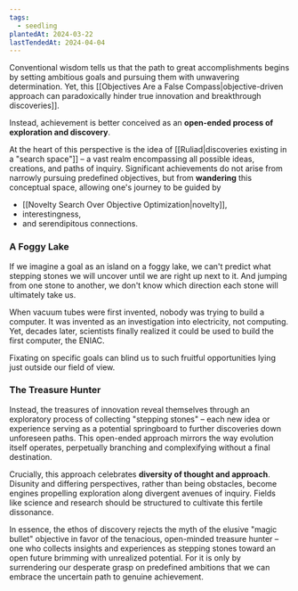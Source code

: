 ```yaml
---
tags:
  - seedling
plantedAt: 2024-03-22
lastTendedAt: 2024-04-04
---
```

Conventional wisdom tells us that the path to great accomplishments begins by setting ambitious goals and pursuing them with unwavering determination. Yet, this [[Objectives Are a False Compass|objective-driven approach can paradoxically hinder true innovation and breakthrough discoveries]].

Instead, achievement is better conceived as an **open-ended process of exploration and discovery**.

At the heart of this perspective is the idea of [[Ruliad|discoveries existing in a "search space"]] – a vast realm encompassing all possible ideas, creations, and paths of inquiry. Significant achievements do not arise from narrowly pursuing predefined objectives, but from **wandering** this conceptual space, allowing one's journey to be guided by

- [[Novelty Search Over Objective Optimization|novelty]],
- interestingness,
- and serendipitous connections.

### A Foggy Lake

If we imagine a goal as an island on a foggy lake, we can't predict what stepping stones we will uncover until we are right up next to it. And jumping from one stone to another, we don't know which direction each stone will ultimately take us.

When vacuum tubes were first invented, nobody was trying to build a computer. It was invented as an investigation into electricity, not computing. Yet, decades later, scientists finally realized it could be used to build the first computer, the ENIAC.

Fixating on specific goals can blind us to such fruitful opportunities lying just outside our field of view.

### The Treasure Hunter

Instead, the treasures of innovation reveal themselves through an exploratory process of collecting "stepping stones" – each new idea or experience serving as a potential springboard to further discoveries down unforeseen paths. This open-ended approach mirrors the way evolution itself operates, perpetually branching and complexifying without a final destination.

Crucially, this approach celebrates **diversity of thought and approach**. Disunity and differing perspectives, rather than being obstacles, become engines propelling exploration along divergent avenues of inquiry. Fields like science and research should be structured to cultivate this fertile dissonance.

In essence, the ethos of discovery rejects the myth of the elusive "magic bullet" objective in favor of the tenacious, open-minded treasure hunter – one who collects insights and experiences as stepping stones toward an open future brimming with unrealized potential. For it is only by surrendering our desperate grasp on predefined ambitions that we can embrace the uncertain path to genuine achievement.
